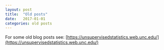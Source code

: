 ```yaml
---
layout: post
title:  "Old posts"
date:   2017-01-01
categories: old posts
---
```


For some old blog posts see: [https://unsupervisedstatistics.web.unc.edu/](https://unsupervisedstatistics.web.unc.edu/)